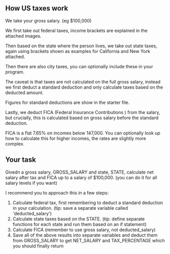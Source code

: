 
## How US taxes work

We take your gross salary. (eg $100,000)

We first take out federal taxes, income brackets are explained in the attached images.

Then based on the state where the person lives, we take out state taxes, again using brackets shown as examples for California and New York attached.

Then there are also city taxes, you can optionally include these in your program.

The caveat is that taxes are not calculated on the full gross salary, instead we first deduct a standard deduction and only calculate taxes based on the deducted amount.

Figures for standard deductions are show in the starter file.

Lastly, we deduct FICA (Federal Insurance Contributions ) from the salary, but crucially, this is calculated based on gross salary before the standard deduction.

FICA is a flat 7.65% on incomes below 147,000. You can optionally look up how to calculate this for higher incomes, the rates are slightly more complex.

## Your task

Givedn a gross salary, GROSS_SALARY and state, STATE, calculate net salary after tax and FICA up to a salary of $100,000. (you can do it for all salary levels if you want)

I recommend you to approach this in a few steps:

1. Calculate federal tax, first remembering to deduct a standard deduction in your calculation. (tip: save a separate variable called 'deducted_salary')
2. Calculate state taxes based on the STATE. (tip: define separate functions for each state and run them based on an if statement)
3. Calculate FICA (remember to use gross salary, not deducted_salary)
4. Save all of the above results into separate variables and deduct them from GROSS_SALARY to get NET_SALARY and TAX_PERCENTAGE which you should finally return